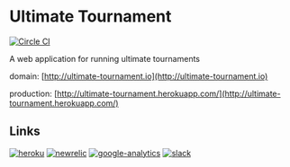 Ultimate Tournament
===================

[![Circle CI](https://circleci.com/gh/kevinhughes27/ultimate-tournament.svg?style=svg&circle-token=4cdbaf7bb8107c054bbb6d22c52aa6bef97eb8e3)](https://circleci.com/gh/kevinhughes27/ultimate-tournament)

A web application for running ultimate tournaments

domain: [http://ultimate-tournament.io](http://ultimate-tournament.io)

production: [http://ultimate-tournament.herokuapp.com/](http://ultimate-tournament.herokuapp.com/)

Links
-----
[![heroku](http://i.imgur.com/5VVREDx.png)](https://dashboard.heroku.com/apps/ultimate-tournament)
[![newrelic](http://i.imgur.com/X4OJe4r.png)](https://rpm.newrelic.com/accounts/1045852/applications/9539779)
[![google-analytics](http://imgur.com/vZmWkmr.png)](https://www.google.com/analytics/web/?hl=en#report/visitors-overview/a65432378w101675804p105641923/)
[![slack](http://i.imgur.com/FAx0EGq.png)](https://ocua.slack.com)
